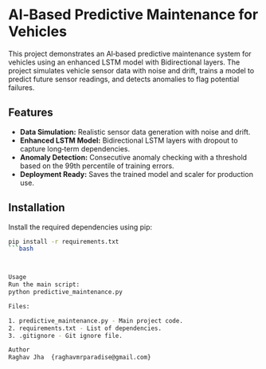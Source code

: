 # AI‑Based Predictive Maintenance for Vehicles

This project demonstrates an AI‑based predictive maintenance system for vehicles using an enhanced LSTM model with Bidirectional layers. The project simulates vehicle sensor data with noise and drift, trains a model to predict future sensor readings, and detects anomalies to flag potential failures.

## Features
- **Data Simulation:** Realistic sensor data generation with noise and drift.
- **Enhanced LSTM Model:** Bidirectional LSTM layers with dropout to capture long‑term dependencies.
- **Anomaly Detection:** Consecutive anomaly checking with a threshold based on the 99th percentile of training errors.
- **Deployment Ready:** Saves the trained model and scaler for production use.

## Installation

Install the required dependencies using pip:

```bash
pip install -r requirements.txt
```bash



Usage
Run the main script:
python predictive_maintenance.py

Files:

1. predictive_maintenance.py - Main project code.
2. requirements.txt - List of dependencies.
3. .gitignore - Git ignore file.

Author
Raghav Jha  {raghavmrparadise@gmail.com}



